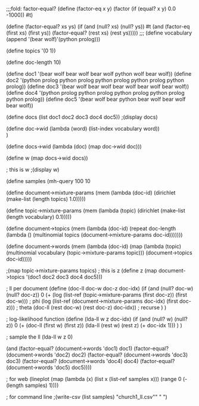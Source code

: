 ;;;fold: factor-equal?
(define (factor-eq x y)
  (factor (if (equal? x y) 0.0 -1000))
  #t)

(define (factor-equal? xs ys)
  (if (and (null? xs) (null? ys))
      #t
      (and (factor-eq (first xs) (first ys))
           (factor-equal? (rest xs) (rest ys)))))
;;;
(define vocabulary (append '(bear wolf)'(python prolog)))

(define topics '(0 1))

(define doc-length 10)

(define doc1 '(bear wolf bear wolf bear wolf python wolf bear wolf))
(define doc2 '(python prolog python prolog python prolog python prolog python prolog))
(define doc3 '(bear wolf bear wolf bear wolf bear wolf bear wolf))
(define doc4 '(python prolog python prolog python prolog python prolog python prolog))
(define doc5 '(bear wolf bear python bear wolf bear wolf bear wolf))

(define docs (list doc1 doc2 doc3 doc4 doc5))
;(display docs)

(define doc->wid (lambda (word)
  (list-index vocabulary word))  
)

(define docs->wid 
  (lambda (doc) (map doc->wid doc)))

(define w 
  (map docs->wid docs))

; this is w
;(display w)



(define samples
  (mh-query
   100 10
   
   (define document->mixture-params
     (mem (lambda (doc-id) (dirichlet (make-list (length topics) 1.0)))))
   
   (define topic->mixture-params
     (mem (lambda (topic) (dirichlet (make-list (length vocabulary) 0.1)))))
   
   (define document->topics
     (mem (lambda (doc-id)
            (repeat doc-length
                    (lambda () (multinomial topics (document->mixture-params doc-id)))))))
   
   (define document->words
     (mem (lambda (doc-id)
            (map (lambda (topic)
                   (multinomial vocabulary (topic->mixture-params topic)))
                 (document->topics doc-id)))))
   
   ;(map topic->mixture-params topics)
   ; this is z
   (define z 
     (map document->topics '(doc1 doc2 doc3 doc4 doc5)))
   
   ; ll per document
   (define (doc-ll doc-w doc-z doc-idx)
     (if (and (null? doc-w) (null? doc-z))
       0
       (+ (log (list-ref (topic->mixture-params (first doc-z)) (first doc-w))) ; phi
          (log (list-ref (document->mixture-params doc-idx) (first doc-z)))    ; theta
          (doc-ll (rest doc-w) (rest doc-z) doc-idx))                          ; recurse 
     )
   )
   
   ; log-likelihood function
   (define (lda-ll w z doc-idx)
     (if (and (null? w) (null? z))
       0
       (+ (doc-ll (first w) (first z)) 
          (lda-ll (rest w) (rest z) (+ doc-idx 1)))
     )
   )
   
   ; sample the ll
   (lda-ll w z 0) 
   
   (and
    (factor-equal? (document->words 'doc1) doc1)
    (factor-equal? (document->words 'doc2) doc2)
    (factor-equal? (document->words 'doc3) doc3)
    (factor-equal? (document->words 'doc4) doc4)
    (factor-equal? (document->words 'doc5) doc5))))

; for web
(lineplot (map (lambda (x) (list x (list-ref samples x))) (range 0 (- (length samples) 1))))

; for command line 
;(write-csv (list samples) "church1_ll.csv"" " ")

